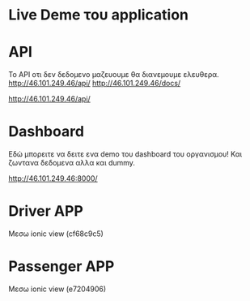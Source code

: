 # Live Deme του application

# API
To API οτι δεν δεδομενο μαζευουμε θα διανεμουμε ελευθερα.
http://46.101.249.46/api/
http://46.101.249.46/docs/

http://46.101.249.46/api/

# Dashboard
Εδώ μπορειτε να δειτε ενα demo του dashboard του οργανισμου! Και ζωντανα δεδομενα αλλα και dummy.

http://46.101.249.46:8000/

# Driver APP
Μεσω ionic view (cf68c9c5)

# Passenger APP
Μεσω ionic view (e7204906)

